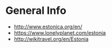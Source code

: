 # General Info

* http://www.estonica.org/en/
* https://www.lonelyplanet.com/estonia
* http://wikitravel.org/en/Estonia
